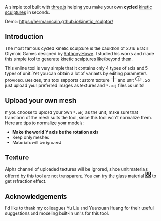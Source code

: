 A simple tool built with [three.js](https://threejs.org/) helping you make your own **cycled** [kinetic sculptures](https://en.wikipedia.org/wiki/Kinetic_art) in seconds.

Demo: https://hermanncain.github.io/kinetic_sculptor/

## Introduction

The most famous cycled kinetic sculpture is the cauldron of 2016 Brazil Olympic Games designed by [Anthony Howe](https://www.howeart.net/). I studied his works and made this simple tool to generate kinetic sculptures like/beyond them.

This online tool is very simple that it contains only 4 types of axis and 5 types of unit. Yet you can obtain a lot of variants by editing parameters provided. Besides, this tool supports custom texture <img src="css/icons/add.svg" width = "20" height = "20"/> and unit <img src="css/icons/upload.svg" width = "20" height = "20"/> . So just upload your preferred images as textures and `*.obj` files as units!

## Upload your own mesh

If you choose to upload your own `*.obj` as the unit, make sure that transform of the mesh suits the tool, since this tool won't normalize them. Here are tips to normalize your models:
- **Make the world Y axis be the rotation axis**
- Keep only meshes
- Materials will be ignored

## Texture

Alpha channel of uploaded textures will be ignored, since unit materials offered by this tool are not transparent. You can try the glass material <img src="css/icons/glass.svg" width = "20" height = "20"/> to get refraction effect.

## Acknowledgements

I'd like to thank my colleagues Yu Liu and Yuanxuan Huang for their useful suggestions and modeling built-in units for this tool.
